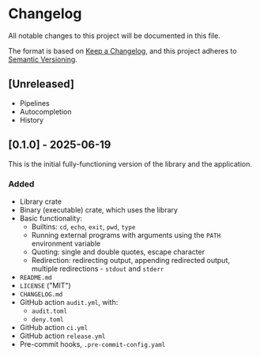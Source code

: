 # Changelog

All notable changes to this project will be documented in this file.

The format is based on [Keep a Changelog](https://keepachangelog.com/en/1.1.0/),
and this project adheres to [Semantic Versioning](https://semver.org/spec/v2.0.0.html).

## [Unreleased]

- Pipelines
- Autocompletion
- History

## [0.1.0] - 2025-06-19

This is the initial fully-functioning version of the library and the application.

### Added

- Library crate
- Binary (executable) crate, which uses the library
- Basic functionality:
    - Builtins: `cd`, `echo`, `exit`, `pwd`, `type`
    - Running external programs with arguments using the `PATH` environment variable
    - Quoting: single and double quotes, escape character
    - Redirection: redirecting output, appending redirected output, multiple redirections - `stdout` and `stderr`
- `README.md`
- `LICENSE` ("MIT")
- `CHANGELOG.md`
- GitHub action `audit.yml`, with:
    - `audit.toml`
    - `deny.toml`
- GitHub action `ci.yml`
- GitHub action `release.yml`
- Pre-commit hooks, `.pre-commit-config.yaml`
